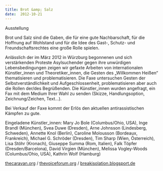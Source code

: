 ```yaml
---
title: Brot &amp; Salz
date:  2012-10-21
---
```


Ausstellung



Brot und Salz sind die Gaben, die für eine gute Nachbarschaft, für die
Hoffnung auf Wohlstand und für die Idee des Gast-, Schutz- und
Freundschaftsrechtes eine große Rolle spielen.


Anlässlich der im März 2012 in Würzburg begonnenen und sich
verstärkenden Proteste Asylsuchender gegen ihre unwürdigen
Lebensbedingungen zeigen wir gefaxte Arbeiten von internationalen
Künstler_innen und Theoretiker_innen, die Gesten des „Willkommen Heißen“
thematisieren und problematisieren. Die Faxe untersuchen Gesten der
Selbstverständlichkeit und Aufgeschlossenheit, problematisieren aber auch
die Rollen der/des Begrüßenden. Die Künstler_innen wurden angefragt, ein
Fax mit dem Medium Ihrer Wahl zu senden (Skizze, Handlungsoption,
Zeichnung/Zeichen, Text...).


Bei Verkauf der Faxe kommt der Erlös den aktuellen antirassistischen
Kämpfen zu gute.


Eingeladene Künstler_innen: Mary Jo Bole (Columbus/Ohio, USA), Inge
Brandl (München), Svea Duwe (Dresden), Arne Johnsson (Lindesberg,
Schweden), Annette Knol (Berlin), Caroline Molousson (Bordeaux,
Frankreich), Michael G. Schröder (Dresden), Tim Sharp (Wien, Österreich),
Lisa Stöhr (Kronach), Giuseppe Summa (Rom, Italien), Falk Töpfer
(Dresden/Barcelona), David Virgien (München), Melissa Vogley-Woods
(Columbus/Ohio, USA), Kathrin Wolf (Hamburg)


<a href="http://thecaravan.org">thecaravan.org</a> / <a href="http://thevoiceforum.org">thevoiceforum.org</a> / <a href="http://breakisolation.blogsport.de">breakisolation.blogsport.de</a>

